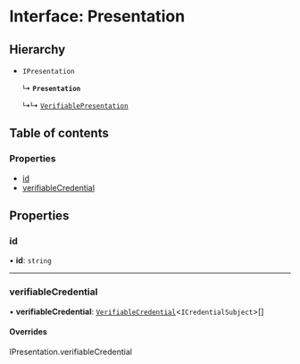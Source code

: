 # Interface: Presentation

## Hierarchy

- `IPresentation`

  ↳ **`Presentation`**

  ↳↳ [`VerifiablePresentation`](VerifiablePresentation.md)

## Table of contents

### Properties

- [id](Presentation.md#id)
- [verifiableCredential](Presentation.md#verifiablecredential)

## Properties

### id

• **id**: `string`

___

### verifiableCredential

• **verifiableCredential**: [`VerifiableCredential`](VerifiableCredential.md)<`ICredentialSubject`\>[]

#### Overrides

IPresentation.verifiableCredential
